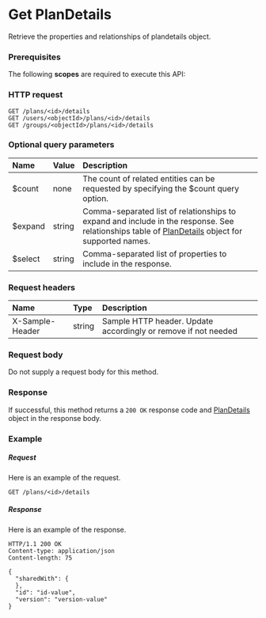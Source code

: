 # Get PlanDetails

Retrieve the properties and relationships of plandetails object.
### Prerequisites
The following **scopes** are required to execute this API: 
### HTTP request
<!-- { "blockType": "ignored" } -->
```http
GET /plans/<id>/details
GET /users/<objectId>/plans/<id>/details
GET /groups/<objectId>/plans/<id>/details
```
### Optional query parameters
|Name|Value|Description|
|:---------------|:--------|:-------|
|$count|none|The count of related entities can be requested by specifying the $count query option.|
|$expand|string|Comma-separated list of relationships to expand and include in the response. See relationships table of [PlanDetails](../resources/plandetails.md) object for supported names. |
|$select|string|Comma-separated list of properties to include in the response.|

### Request headers
| Name       | Type | Description|
|:-----------|:------|:----------|
| X-Sample-Header  | string  | Sample HTTP header. Update accordingly or remove if not needed|

### Request body
Do not supply a request body for this method.
### Response
If successful, this method returns a `200 OK` response code and [PlanDetails](../resources/plandetails.md) object in the response body.
### Example
##### Request
Here is an example of the request.
<!-- {
  "blockType": "request",
  "name": "get_plandetails"
}-->
```http
GET /plans/<id>/details
```
##### Response
Here is an example of the response.
<!-- {
  "blockType": "response",
  "truncated": false,
  "@odata.type": "microsoft.graph.plandetails"
} -->
```http
HTTP/1.1 200 OK
Content-type: application/json
Content-length: 75

{
  "sharedWith": {
  },
  "id": "id-value",
  "version": "version-value"
}
```

<!-- uuid: f9907e79-4fcb-49bf-bc57-c3271c193457
2015-10-19 10:21:31 UTC -->
<!-- {
  "type": "#page.annotation",
  "description": "Get PlanDetails",
  "keywords": "",
  "section": "documentation",
  "tocPath": ""
}-->